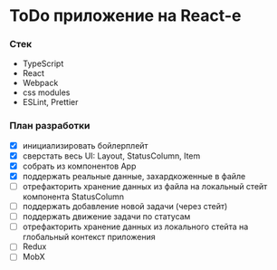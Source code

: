 # ToDo приложение на React-е

### Стек

- TypeScript
- React
- Webpack
- css modules
- ESLint, Prettier

### План разработки

- [x] инициализировать бойлерплейт
- [x] сверстать весь UI: Layout, StatusColumn, Item
- [x] собрать из компонентов App
- [x] поддержать реальные данные, захардкоженные в файле
- [ ] отрефакторить хранение данных из файла на локальный стейт компонента StatusColumn
- [ ] поддержать добавление новой задачи (через стейт)
- [ ] поддержать движение задачи по статусам
- [ ] отрефакторить хранение данных из локального стейта на глобальный контекст приложения
- [ ] Redux
- [ ] MobX
